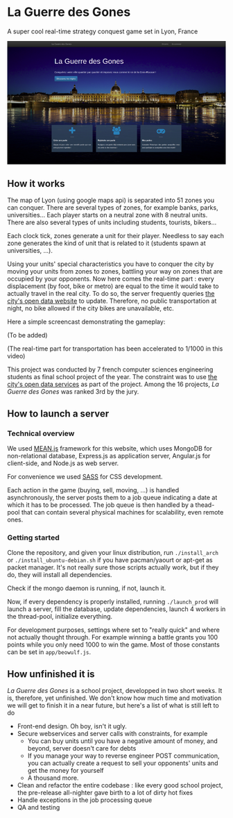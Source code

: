 # La Guerre des Gones

A super cool real-time strategy conquest game set in Lyon, France

![](https://raw.githubusercontent.com/LeonardA-L/LaGuerreDesGones/master/utils/laGuerreDesGones.png)

## How it works

The map of Lyon (using google maps api) is separated into 51 zones you can conquer. There are several types of zones, for example banks, parks, universities... Each player starts on a neutral zone with 8 neutral units. There are also several types of units including students, tourists, bikers...

Each clock tick, zones generate a unit for their player. Needless to say each zone generates the kind of unit that is related to it (students spawn at universities, ...).

Using your units' special characteristics you have to conquer the city by moving your units from zones to zones, battling your way on zones that are occupied by your opponents. Now here comes the real-time part : every displacement (by foot, bike or metro) are equal to the time it would take to actually travel in the real city. To do so, the server frequently queries [the city's open data website](http://data.grandlyon.com/) to update. Therefore, no public transportation at night, no bike allowed if the city bikes are unavailable, etc.

Here a simple screencast demonstrating the gameplay:

(To be added)

(The real-time part for transportation has been accelerated to 1/1000 in this video)

This project was conducted by 7 french computer sciences engineering students as final school project of the year. The constraint was to use [the city's open data services](http://data.grandlyon.com/) as part of the project. Among the 16 projects, *La Guerre des Gones* was ranked 3rd by the jury.

## How to launch a server

### Technical overview

We used [MEAN.js](http://meanjs.org/) framework for this website, which uses MongoDB for non-relational database, Express.js as application server, Angular.js for client-side, and Node.js as web server.

For convenience we used [SASS](http://sass-lang.com/) for CSS development.

Each action in the game (buying, sell, moving, ...) is handled asynchronously, the server posts them to a job queue indicating a date at which it has to be processed. The job queue is then handled by a thead-pool that can contain several physical machines for scalability, even remote ones.

### Getting started

Clone the repository, and given your linux distribution, run `./install_arch` or `./install_ubuntu-debian.sh` if you have pacman/yaourt or apt-get as packet manager. It's not really sure those scripts actually work, but if they do, they will install all dependencies.

Check if the mongo daemon is running, if not, launch it.

Now, if every dependency is properly installed, running `./launch_prod` will launch a server, fill the database, update dependencies, launch 4 workers in the thread-pool, initialize everything.

For development purposes, settings where set to "really quick" and where not actually thought through. For example winning a battle grants you 100 points while you only need 1000 to win the game. Most of those constants can be set in `app/beowulf.js`.

## How unfinished it is

*La Guerre des Gones* is a school project, developped in two short weeks. It is, therefore, yet unfinished. We don't know how much time and motivation we will get to finish it in a near future, but here's a list of what is still left to do

* Front-end design. Oh boy, isn't it ugly.
* Secure webservices and server calls with constraints, for example
	* You can buy units until you have a negative amount of money, and beyond, server doesn't care for debts
	* If you manage your way to reverse engineer POST communication, you can actually create a request to sell your opponents' units and get the money for yourself
	* A thousand more.
* Clean and refactor the entire codebase : like every good school project, the pre-release all-nighter gave birth to a lot of dirty hot fixes
* Handle exceptions in the job processing queue
* QA and testing